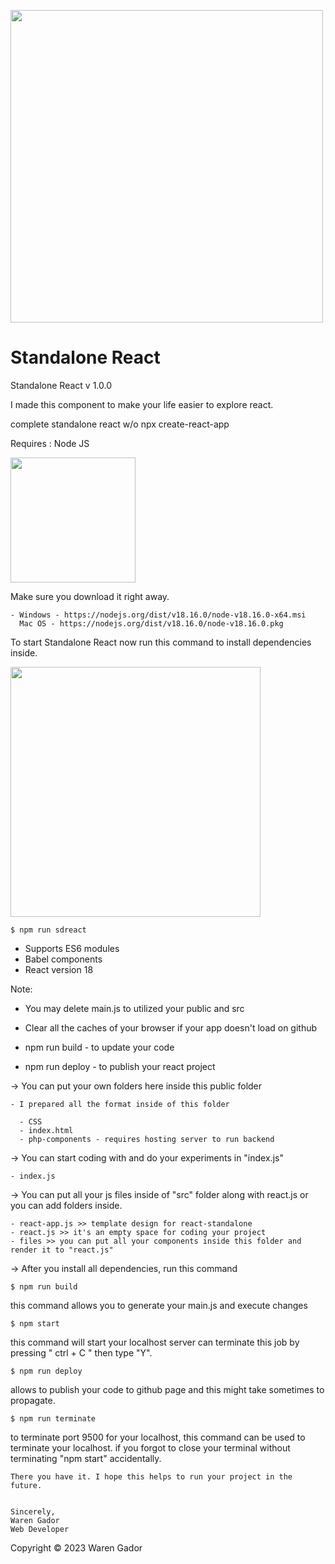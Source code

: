 <img src="https://i.ibb.co/4NfqXRf/Clipboard-removebg-preview-1.png" width="500em"></img>

# Standalone React

Standalone React v 1.0.0

I made this component to make your life easier to explore react.

complete standalone react w/o npx create-react-app

Requires : Node JS

<img src="https://upload.wikimedia.org/wikipedia/commons/7/7e/Node.js_logo_2015.svg" width="200px"/>

Make sure you download it right away.

    - Windows - https://nodejs.org/dist/v18.16.0/node-v18.16.0-x64.msi
      Mac OS - https://nodejs.org/dist/v18.16.0/node-v18.16.0.pkg

To start Standalone React now run this command to install dependencies inside.

<img src="https://i.ibb.co/xChqkbt/Clipboard-2-removebg-preview.png" width="400px"/>

    $ npm run sdreact

- Supports ES6 modules
- Babel components
- React version 18

Note: 
- You may delete main.js to utilized your public and src
- Clear all the caches of your browser if your app doesn't load on github 

- npm run build - to update your code
- npm run deploy - to publish your react project

-> You can put your own folders here inside this public folder

    - I prepared all the format inside of this folder
    
      - CSS 
      - index.html
      - php-components - requires hosting server to run backend 
      
-> You can start coding with and do your experiments in "index.js"

    - index.js

-> You can put all your js files inside of "src" folder along with react.js or you can add folders inside.

    - react-app.js >> template design for react-standalone
    - react.js >> it's an empty space for coding your project
    - files >> you can put all your components inside this folder and render it to "react.js"
    

-> After you install all dependencies, run this command

    $ npm run build
    
this command allows you to generate your main.js and execute changes

    $ npm start

this command will start your localhost server
can terminate this job by pressing " ctrl + C " then type "Y".
    
    $ npm run deploy

allows to publish your code to github page and this might take sometimes to propagate.

    $ npm run terminate

to terminate port 9500 for your localhost, this command can be used to terminate your localhost.
if you forgot to close your terminal without terminating "npm start" accidentally.

    There you have it. I hope this helps to run your project in the future.


    Sincerely,
    Waren Gador
    Web Developer

Copyright &copy; 2023 Waren Gador  

